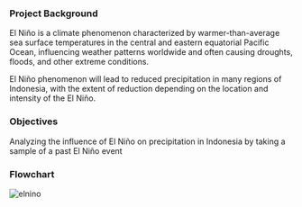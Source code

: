 ### Project Background
El Niño is a climate phenomenon characterized by warmer-than-average sea surface temperatures in the central and eastern equatorial Pacific Ocean, influencing weather patterns worldwide and often causing droughts, floods, and other extreme conditions.

El Niño phenomenon will lead to reduced precipitation in many regions of Indonesia, with the extent of reduction depending on the location and intensity of the El Niño.

### Objectives
Analyzing the influence of El Niño on precipitation in Indonesia by taking a sample of a past El Niño event

### Flowchart
![elnino](https://github.com/agastiayudya/Identification-of-the-Strong-El-Nino-Effect/assets/96803882/508bc67a-4642-4c82-9a59-6a316bad67fc)
